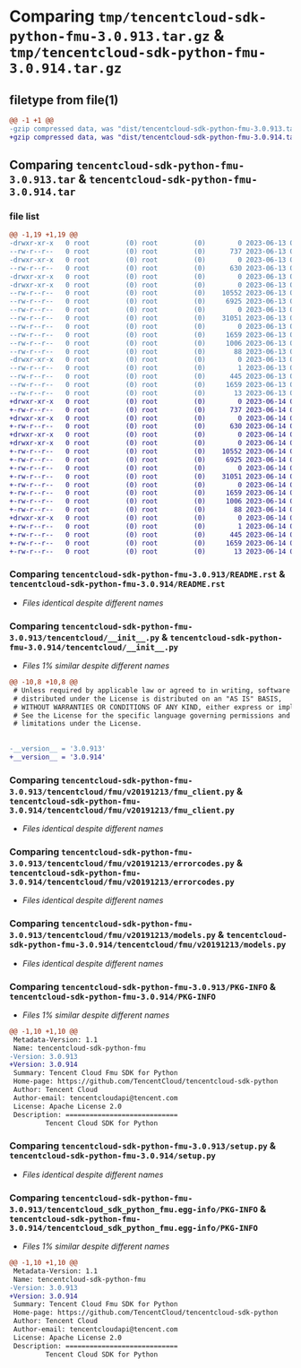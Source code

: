 # Comparing `tmp/tencentcloud-sdk-python-fmu-3.0.913.tar.gz` & `tmp/tencentcloud-sdk-python-fmu-3.0.914.tar.gz`

## filetype from file(1)

```diff
@@ -1 +1 @@
-gzip compressed data, was "dist/tencentcloud-sdk-python-fmu-3.0.913.tar", last modified: Tue Jun 13 02:11:38 2023, max compression
+gzip compressed data, was "dist/tencentcloud-sdk-python-fmu-3.0.914.tar", last modified: Wed Jun 14 00:26:36 2023, max compression
```

## Comparing `tencentcloud-sdk-python-fmu-3.0.913.tar` & `tencentcloud-sdk-python-fmu-3.0.914.tar`

### file list

```diff
@@ -1,19 +1,19 @@
-drwxr-xr-x   0 root         (0) root         (0)        0 2023-06-13 02:11:38.000000 tencentcloud-sdk-python-fmu-3.0.913/
--rw-r--r--   0 root         (0) root         (0)      737 2023-06-13 02:11:37.000000 tencentcloud-sdk-python-fmu-3.0.913/README.rst
-drwxr-xr-x   0 root         (0) root         (0)        0 2023-06-13 02:11:38.000000 tencentcloud-sdk-python-fmu-3.0.913/tencentcloud/
--rw-r--r--   0 root         (0) root         (0)      630 2023-06-13 02:11:37.000000 tencentcloud-sdk-python-fmu-3.0.913/tencentcloud/__init__.py
-drwxr-xr-x   0 root         (0) root         (0)        0 2023-06-13 02:11:38.000000 tencentcloud-sdk-python-fmu-3.0.913/tencentcloud/fmu/
-drwxr-xr-x   0 root         (0) root         (0)        0 2023-06-13 02:11:38.000000 tencentcloud-sdk-python-fmu-3.0.913/tencentcloud/fmu/v20191213/
--rw-r--r--   0 root         (0) root         (0)    10552 2023-06-13 02:11:37.000000 tencentcloud-sdk-python-fmu-3.0.913/tencentcloud/fmu/v20191213/fmu_client.py
--rw-r--r--   0 root         (0) root         (0)     6925 2023-06-13 02:11:37.000000 tencentcloud-sdk-python-fmu-3.0.913/tencentcloud/fmu/v20191213/errorcodes.py
--rw-r--r--   0 root         (0) root         (0)        0 2023-06-13 02:11:37.000000 tencentcloud-sdk-python-fmu-3.0.913/tencentcloud/fmu/v20191213/__init__.py
--rw-r--r--   0 root         (0) root         (0)    31051 2023-06-13 02:11:37.000000 tencentcloud-sdk-python-fmu-3.0.913/tencentcloud/fmu/v20191213/models.py
--rw-r--r--   0 root         (0) root         (0)        0 2023-06-13 02:11:37.000000 tencentcloud-sdk-python-fmu-3.0.913/tencentcloud/fmu/__init__.py
--rw-r--r--   0 root         (0) root         (0)     1659 2023-06-13 02:11:38.000000 tencentcloud-sdk-python-fmu-3.0.913/PKG-INFO
--rw-r--r--   0 root         (0) root         (0)     1006 2023-06-13 02:11:37.000000 tencentcloud-sdk-python-fmu-3.0.913/setup.py
--rw-r--r--   0 root         (0) root         (0)       88 2023-06-13 02:11:38.000000 tencentcloud-sdk-python-fmu-3.0.913/setup.cfg
-drwxr-xr-x   0 root         (0) root         (0)        0 2023-06-13 02:11:38.000000 tencentcloud-sdk-python-fmu-3.0.913/tencentcloud_sdk_python_fmu.egg-info/
--rw-r--r--   0 root         (0) root         (0)        1 2023-06-13 02:11:37.000000 tencentcloud-sdk-python-fmu-3.0.913/tencentcloud_sdk_python_fmu.egg-info/dependency_links.txt
--rw-r--r--   0 root         (0) root         (0)      445 2023-06-13 02:11:38.000000 tencentcloud-sdk-python-fmu-3.0.913/tencentcloud_sdk_python_fmu.egg-info/SOURCES.txt
--rw-r--r--   0 root         (0) root         (0)     1659 2023-06-13 02:11:37.000000 tencentcloud-sdk-python-fmu-3.0.913/tencentcloud_sdk_python_fmu.egg-info/PKG-INFO
--rw-r--r--   0 root         (0) root         (0)       13 2023-06-13 02:11:37.000000 tencentcloud-sdk-python-fmu-3.0.913/tencentcloud_sdk_python_fmu.egg-info/top_level.txt
+drwxr-xr-x   0 root         (0) root         (0)        0 2023-06-14 00:26:36.000000 tencentcloud-sdk-python-fmu-3.0.914/
+-rw-r--r--   0 root         (0) root         (0)      737 2023-06-14 00:26:36.000000 tencentcloud-sdk-python-fmu-3.0.914/README.rst
+drwxr-xr-x   0 root         (0) root         (0)        0 2023-06-14 00:26:36.000000 tencentcloud-sdk-python-fmu-3.0.914/tencentcloud/
+-rw-r--r--   0 root         (0) root         (0)      630 2023-06-14 00:26:36.000000 tencentcloud-sdk-python-fmu-3.0.914/tencentcloud/__init__.py
+drwxr-xr-x   0 root         (0) root         (0)        0 2023-06-14 00:26:36.000000 tencentcloud-sdk-python-fmu-3.0.914/tencentcloud/fmu/
+drwxr-xr-x   0 root         (0) root         (0)        0 2023-06-14 00:26:36.000000 tencentcloud-sdk-python-fmu-3.0.914/tencentcloud/fmu/v20191213/
+-rw-r--r--   0 root         (0) root         (0)    10552 2023-06-14 00:26:36.000000 tencentcloud-sdk-python-fmu-3.0.914/tencentcloud/fmu/v20191213/fmu_client.py
+-rw-r--r--   0 root         (0) root         (0)     6925 2023-06-14 00:26:36.000000 tencentcloud-sdk-python-fmu-3.0.914/tencentcloud/fmu/v20191213/errorcodes.py
+-rw-r--r--   0 root         (0) root         (0)        0 2023-06-14 00:26:36.000000 tencentcloud-sdk-python-fmu-3.0.914/tencentcloud/fmu/v20191213/__init__.py
+-rw-r--r--   0 root         (0) root         (0)    31051 2023-06-14 00:26:36.000000 tencentcloud-sdk-python-fmu-3.0.914/tencentcloud/fmu/v20191213/models.py
+-rw-r--r--   0 root         (0) root         (0)        0 2023-06-14 00:26:36.000000 tencentcloud-sdk-python-fmu-3.0.914/tencentcloud/fmu/__init__.py
+-rw-r--r--   0 root         (0) root         (0)     1659 2023-06-14 00:26:36.000000 tencentcloud-sdk-python-fmu-3.0.914/PKG-INFO
+-rw-r--r--   0 root         (0) root         (0)     1006 2023-06-14 00:26:36.000000 tencentcloud-sdk-python-fmu-3.0.914/setup.py
+-rw-r--r--   0 root         (0) root         (0)       88 2023-06-14 00:26:36.000000 tencentcloud-sdk-python-fmu-3.0.914/setup.cfg
+drwxr-xr-x   0 root         (0) root         (0)        0 2023-06-14 00:26:36.000000 tencentcloud-sdk-python-fmu-3.0.914/tencentcloud_sdk_python_fmu.egg-info/
+-rw-r--r--   0 root         (0) root         (0)        1 2023-06-14 00:26:36.000000 tencentcloud-sdk-python-fmu-3.0.914/tencentcloud_sdk_python_fmu.egg-info/dependency_links.txt
+-rw-r--r--   0 root         (0) root         (0)      445 2023-06-14 00:26:36.000000 tencentcloud-sdk-python-fmu-3.0.914/tencentcloud_sdk_python_fmu.egg-info/SOURCES.txt
+-rw-r--r--   0 root         (0) root         (0)     1659 2023-06-14 00:26:36.000000 tencentcloud-sdk-python-fmu-3.0.914/tencentcloud_sdk_python_fmu.egg-info/PKG-INFO
+-rw-r--r--   0 root         (0) root         (0)       13 2023-06-14 00:26:36.000000 tencentcloud-sdk-python-fmu-3.0.914/tencentcloud_sdk_python_fmu.egg-info/top_level.txt
```

### Comparing `tencentcloud-sdk-python-fmu-3.0.913/README.rst` & `tencentcloud-sdk-python-fmu-3.0.914/README.rst`

 * *Files identical despite different names*

### Comparing `tencentcloud-sdk-python-fmu-3.0.913/tencentcloud/__init__.py` & `tencentcloud-sdk-python-fmu-3.0.914/tencentcloud/__init__.py`

 * *Files 1% similar despite different names*

```diff
@@ -10,8 +10,8 @@
 # Unless required by applicable law or agreed to in writing, software
 # distributed under the License is distributed on an "AS IS" BASIS,
 # WITHOUT WARRANTIES OR CONDITIONS OF ANY KIND, either express or implied.
 # See the License for the specific language governing permissions and
 # limitations under the License.
 
 
-__version__ = '3.0.913'
+__version__ = '3.0.914'
```

### Comparing `tencentcloud-sdk-python-fmu-3.0.913/tencentcloud/fmu/v20191213/fmu_client.py` & `tencentcloud-sdk-python-fmu-3.0.914/tencentcloud/fmu/v20191213/fmu_client.py`

 * *Files identical despite different names*

### Comparing `tencentcloud-sdk-python-fmu-3.0.913/tencentcloud/fmu/v20191213/errorcodes.py` & `tencentcloud-sdk-python-fmu-3.0.914/tencentcloud/fmu/v20191213/errorcodes.py`

 * *Files identical despite different names*

### Comparing `tencentcloud-sdk-python-fmu-3.0.913/tencentcloud/fmu/v20191213/models.py` & `tencentcloud-sdk-python-fmu-3.0.914/tencentcloud/fmu/v20191213/models.py`

 * *Files identical despite different names*

### Comparing `tencentcloud-sdk-python-fmu-3.0.913/PKG-INFO` & `tencentcloud-sdk-python-fmu-3.0.914/PKG-INFO`

 * *Files 1% similar despite different names*

```diff
@@ -1,10 +1,10 @@
 Metadata-Version: 1.1
 Name: tencentcloud-sdk-python-fmu
-Version: 3.0.913
+Version: 3.0.914
 Summary: Tencent Cloud Fmu SDK for Python
 Home-page: https://github.com/TencentCloud/tencentcloud-sdk-python
 Author: Tencent Cloud
 Author-email: tencentcloudapi@tencent.com
 License: Apache License 2.0
 Description: ============================
         Tencent Cloud SDK for Python
```

### Comparing `tencentcloud-sdk-python-fmu-3.0.913/setup.py` & `tencentcloud-sdk-python-fmu-3.0.914/setup.py`

 * *Files identical despite different names*

### Comparing `tencentcloud-sdk-python-fmu-3.0.913/tencentcloud_sdk_python_fmu.egg-info/PKG-INFO` & `tencentcloud-sdk-python-fmu-3.0.914/tencentcloud_sdk_python_fmu.egg-info/PKG-INFO`

 * *Files 1% similar despite different names*

```diff
@@ -1,10 +1,10 @@
 Metadata-Version: 1.1
 Name: tencentcloud-sdk-python-fmu
-Version: 3.0.913
+Version: 3.0.914
 Summary: Tencent Cloud Fmu SDK for Python
 Home-page: https://github.com/TencentCloud/tencentcloud-sdk-python
 Author: Tencent Cloud
 Author-email: tencentcloudapi@tencent.com
 License: Apache License 2.0
 Description: ============================
         Tencent Cloud SDK for Python
```

